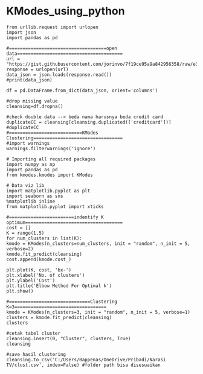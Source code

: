 # KModes_using_python

    from urllib.request import urlopen
    import json
    import pandas as pd

    #====================================open data=======================================
    url = "https://gist.githubusercontent.com/jorinvo/7f19ce95a9a842956358/raw/e319340c2f6691f9cc8d8cc57ed532b5093e3619/data.json"
    response = urlopen(url)
    data_json = json.loads(response.read())
    #print(data_json)
    
    df = pd.DataFrame.from_dict(data_json, orient='columns')

    #drop missing value
    cleansing=df.dropna()

    #check double data --> beda nama harusnya beda credit card
    duplicateCC = cleansing[cleansing.duplicated(['creditcard'])]
    #duplicateCC
    #===========================KModes Clustering=================================
    #import warnings
    warnings.filterwarnings('ignore')

    # Importing all required packages
    import numpy as np
    import pandas as pd
    from kmodes.kmodes import KModes

    # Data viz lib
    import matplotlib.pyplot as plt
    import seaborn as sns
    %matplotlib inline
    from matplotlib.pyplot import xticks

    #========================indentify K optimum====================================
    cost = []
    K = range(1,5)
    for num_clusters in list(K):
    kmode = KModes(n_clusters=num_clusters, init = "random", n_init = 5, verbose=2)
    kmode.fit_predict(cleansing)
    cost.append(kmode.cost_)
    
    plt.plot(K, cost, 'bx-')
    plt.xlabel('No. of clusters')
    plt.ylabel('Cost')
    plt.title('Elbow Method For Optimal k')
    plt.show()

    #==============================Clustering K=3==================================
    kmode = KModes(n_clusters=3, init = "random", n_init = 5, verbose=1)
    clusters = kmode.fit_predict(cleansing)
    clusters

    #cetak tabel cluster
    cleansing.insert(0, "Cluster", clusters, True)
    cleansing

    #save hasil clustering
    cleansing.to_csv('C:/Users/Bappenas/OneDrive/Pribadi/Narasi TV/clust.csv', index=False) #folder path bisa disesuaikan
